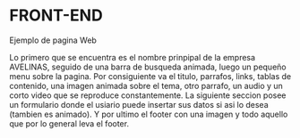 # FRONT-END
Ejemplo de pagina Web

Lo primero que se encuentra es el nombre prinpipal de la empresa AVELINAS, seguido de una barra de busqueda animada, luego un pequeño menu sobre la pagina. Por consiguiente va el titulo, parrafos, links, tablas de contenido, una imagen animada sobre el tema, otro parrafo, un audio y un corto video que se reproduce constantemente. La siguiente seccion posee un formulario donde el usiario puede insertar sus datos si asi lo desea (tambien es animado). Y por ultimo el footer con una imagen y todo aquello que por lo general leva el footer.
